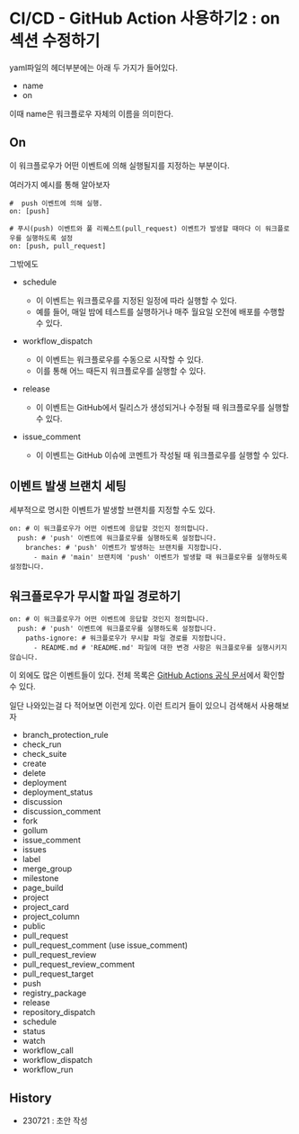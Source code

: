 # CI/CD - GitHub Action 사용하기2 : on 섹션 수정하기


yaml파일의 헤더부분에는 아래 두 가지가 들어있다.
- name
- on


이때 name은 워크플로우 자체의 이름을 의미한다.

## On
이 워크플로우가 어떤 이벤트에 의해 실행될지를 지정하는 부분이다. 

여러가지 예시를 통해 알아보자


```
#  push 이벤트에 의해 실행.
on: [push]

# 푸시(push) 이벤트와 풀 리퀘스트(pull_request) 이벤트가 발생할 때마다 이 워크플로우를 실행하도록 설정
on: [push, pull_request]
```

그밖에도

- schedule
    - 이 이벤트는 워크플로우를 지정된 일정에 따라 실행할 수 있다. 
    - 예를 들어, 매일 밤에 테스트를 실행하거나 매주 월요일 오전에 배포를 수행할 수 있다.

- workflow_dispatch
    - 이 이벤트는 워크플로우를 수동으로 시작할 수 있다. 
    - 이를 통해 어느 때든지 워크플로우를 실행할 수 있다.

- release
    - 이 이벤트는 GitHub에서 릴리스가 생성되거나 수정될 때 워크플로우를 실행할 수 있다.

- issue_comment
    - 이 이벤트는 GitHub 이슈에 코멘트가 작성될 때 워크플로우를 실행할 수 있다.


## 이벤트 발생 브랜치 세팅
세부적으로 명시한 이벤트가 발생할 브랜치를 지정할 수도 있다.

```
on: # 이 워크플로우가 어떤 이벤트에 응답할 것인지 정의합니다.
  push: # 'push' 이벤트에 워크플로우를 실행하도록 설정합니다.
    branches: # 'push' 이벤트가 발생하는 브랜치를 지정합니다.
      - main # 'main' 브랜치에 'push' 이벤트가 발생할 때 워크플로우를 실행하도록 설정합니다.
```

## 워크플로우가 무시할 파일 경로하기
```
on: # 이 워크플로우가 어떤 이벤트에 응답할 것인지 정의합니다.
  push: # 'push' 이벤트에 워크플로우를 실행하도록 설정합니다.
    paths-ignore: # 워크플로우가 무시할 파일 경로를 지정합니다.
      - README.md # 'README.md' 파일에 대한 변경 사항은 워크플로우를 실행시키지 않습니다.
```


이 외에도 많은 이벤트들이 있다. 전체 목록은 [GitHub Actions 공식 문서](https://docs.github.com/en/actions/using-workflows/events-that-trigger-workflows)에서 확인할 수 있다. 

일단 나와있는걸 다 적어보면 이런게 있다. 이런 트리거 들이 있으니 검색해서 사용해보자

- branch_protection_rule
- check_run
- check_suite
- create
- delete
- deployment
- deployment_status
- discussion
- discussion_comment
- fork
- gollum
- issue_comment
- issues
- label
- merge_group
- milestone
- page_build
- project
- project_card
- project_column
- public
- pull_request
- pull_request_comment (use issue_comment)
- pull_request_review
- pull_request_review_comment
- pull_request_target
- push
- registry_package
- release
- repository_dispatch
- schedule
- status
- watch
- workflow_call
- workflow_dispatch
- workflow_run



## History
- 230721 : 초안 작성
